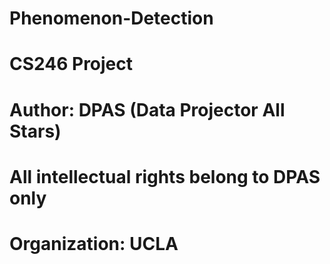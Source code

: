 # Phenomenon-Detection
# CS246 Project
# Author: DPAS (Data Projector All Stars)
# All intellectual rights belong to DPAS only
# Organization: UCLA
